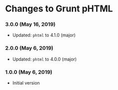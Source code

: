 # Changes to Grunt pHTML

### 3.0.0 (May 16, 2019)

- Updated: `phtml` to 4.1.0 (major)

### 2.0.0 (May 6, 2019)

- Updated: `phtml` to 4.0.0 (major)

### 1.0.0 (May 6, 2019)

- Initial version
